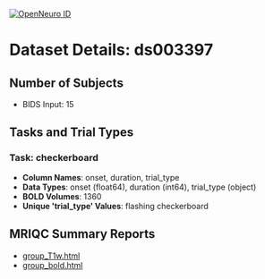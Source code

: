 [![OpenNeuro ID](https://img.shields.io/badge/OpenNeuro_Dataset-ds003397-blue?style=for-the-badge)](https://openneuro.org/datasets/ds003397)

# Dataset Details: ds003397

## Number of Subjects
- BIDS Input: 15

## Tasks and Trial Types
### Task: checkerboard
- **Column Names**: onset, duration, trial_type
- **Data Types**: onset (float64), duration (int64), trial_type (object)
- **BOLD Volumes**: 1360
- **Unique 'trial_type' Values**: flashing checkerboard

## MRIQC Summary Reports
- [group_T1w.html](https://htmlpreview.github.io/?https://github.com/demidenm/openneuro_glmfitlins/blob/main/statsmodel_specs/ds003397/mriqc_summary/group_T1w.html)
- [group_bold.html](https://htmlpreview.github.io/?https://github.com/demidenm/openneuro_glmfitlins/blob/main/statsmodel_specs/ds003397/mriqc_summary/group_bold.html)
